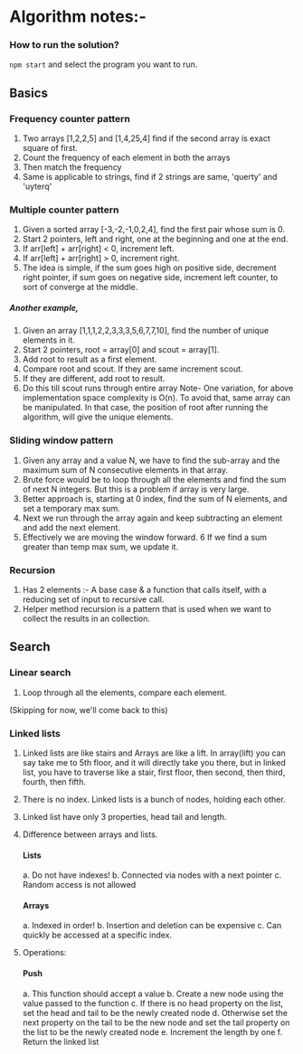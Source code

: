 # Algorithm notes:-

### How to run the solution?
`npm start` and select the program you want to run.

## Basics

### Frequency counter pattern
1. Two arrays [1,2,2,5] and [1,4,25,4] find if the second array is exact square of first.
2. Count the frequency of each element in both the arrays
3. Then match the frequency
4. Same is applicable to strings, find if 2 strings are same, 'querty' and 'uyterq'

### Multiple counter pattern
1. Given a sorted array [-3,-2,-1,0,2,4], find the first pair whose sum is 0.
2. Start 2 pointers, left and right, one at the beginning and one at the end.
3. If arr[left] + arr[right] < 0, increment left.
4. If arr[left] + arr[right] > 0, increment right.
5. The idea is simple, if the sum goes high on positive side, decrement right pointer, if sum goes on negative side, increment left counter, to sort of converge at the middle.

##### Another example,
1. Given an array [1,1,1,2,2,3,3,3,5,6,7,7,10], find the number of unique elements in it.
2. Start 2 pointers, root = array[0] and scout = array[1].
3. Add root to result as a first element.
4. Compare root and scout. If they are same increment scout.
5. If they are different, add root to result.
6. Do this till scout runs through entire array
Note- One variation, for above implementation space complexity is O(n). To avoid that, same array can be manipulated. In that case, the position of root after running the algorithm, will give the unique elements.

### Sliding window pattern
1. Given any array and a value N, we have to find the sub-array and the maximum sum of N consecutive elements in that array.
2. Brute force would be to loop through all the elements and find the sum of next N integers. But this is a problem if array is very large.
3. Better approach is, starting at 0 index, find the sum of N elements, and set a temporary max sum.
4. Next we run through the array again and keep subtracting an element and add the next element.
5. Effectively we are moving the window forward.
6 If we find a sum greater than temp max sum, we update it.

### Recursion
1. Has 2 elements :- A base case & a function that calls itself, with a reducing set of input to recursive call.
2. Helper method recursion is a pattern that is used when we want to collect the results in an collection.

## Search

### Linear search
1. Loop through all the elements, compare each element.

(Skipping for now, we'll come back to this)

### Linked lists
1. Linked lists are like stairs and Arrays are like a lift. In array(lift) you can say take me to 5th floor, and it will directly take you there, but in linked list, you have to traverse like a stair, first floor, then second, then third, fourth, then fifth.
2. There is no index. Linked lists is a bunch of nodes, holding each other.
3. Linked list have only 3 properties, head tail and length.
4. Difference between arrays and lists.
    #### Lists 

    a. Do not have indexes!
    b. Connected via nodes with a next pointer
    c. Random access is not allowed

    #### Arrays

    a. Indexed in order!
    b. Insertion and deletion can be expensive
    c. Can quickly be accessed at a specific index.
    
5. Operations:
    
    #### Push
    a. This function should accept a value
    b. Create a new node using the value passed to the function
    c. If there is no head property on the list, set the head and tail to be the newly created node
    d. Otherwise set the next property on the tail to be the new node and set the tail property on the list to be the newly created node
    e. Increment the length by one
    f. Return the linked list